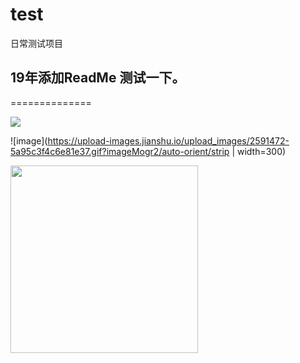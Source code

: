 # test
日常测试项目

19年添加ReadMe 测试一下。
-----------
==============

<a><img src="http://dump.thecybershadow.net/6c736bfd11ded8cdc5e2bda009a6694a/colortext.svg"/></a>

![image](https://upload-images.jianshu.io/upload_images/2591472-5a95c3f4c6e81e37.gif?imageMogr2/auto-orient/strip | width=300)

<img src="https://upload-images.jianshu.io/upload_images/2591472-754d34bb3c0c126c.gif?imageMogr2/auto-orient/strip" width="300">
